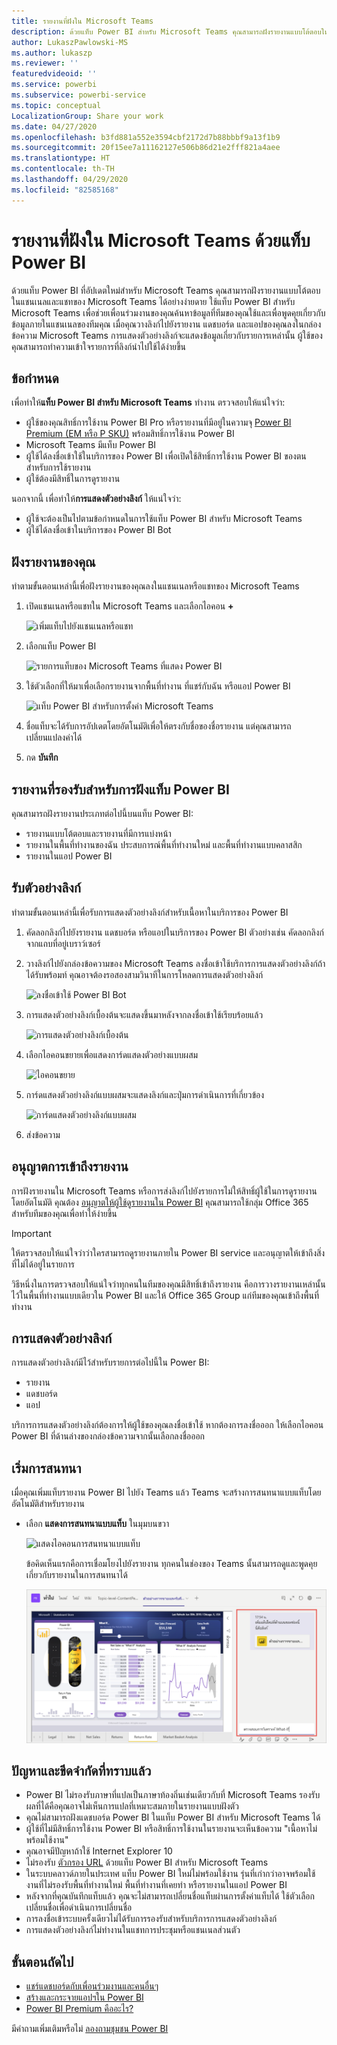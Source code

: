 ```yaml
---
title: รายงานที่ฝังใน Microsoft Teams
description: ด้วยแท็บ Power BI สำหรับ Microsoft Teams คุณสามารถฝังรายงานแบบโต้ตอบในแชนเนลและแชทได้อย่างง่ายดาย
author: LukaszPawlowski-MS
ms.author: lukaszp
ms.reviewer: ''
featuredvideoid: ''
ms.service: powerbi
ms.subservice: powerbi-service
ms.topic: conceptual
LocalizationGroup: Share your work
ms.date: 04/27/2020
ms.openlocfilehash: b3fd881a552e3594cbf2172d7b88bbbf9a13f1b9
ms.sourcegitcommit: 20f15ee7a11162127e506b86d21e2fff821a4aee
ms.translationtype: HT
ms.contentlocale: th-TH
ms.lasthandoff: 04/29/2020
ms.locfileid: "82585168"
---
```

# <a name="embed-reports-in-microsoft-teams-with-the-power-bi-tab"></a>รายงานที่ฝังใน Microsoft Teams ด้วยแท็บ Power BI

ด้วยแท็บ Power BI ที่อัปเดตใหม่สำหรับ Microsoft Teams คุณสามารถฝังรายงานแบบโต้ตอบในแชนเนลและแชทของ Microsoft Teams ได้อย่างง่ายดาย ใช้แท็บ Power BI สำหรับ Microsoft Teams เพื่อช่วยเพื่อนร่วมงานของคุณค้นหาข้อมูลที่ทีมของคุณใช้และเพื่อพูดคุยเกี่ยวกับข้อมูลภายในแชนเนลของทีมคุณ  เมื่อคุณวางลิงก์ไปยังรายงาน แดชบอร์ด และแอปของคุณลงในกล่องข้อความ Microsoft Teams การแสดงตัวอย่างลิงก์จะแสดงข้อมูลเกี่ยวกับรายการเหล่านั้น ผู้ใช้ของคุณสามารถทำความเข้าใจรายการที่ลิงก์นำไปใช้ได้ง่ายขึ้น

## <a name="requirements"></a>ข้อกำหนด

เพื่อทำให้**แท็บ Power BI สำหรับ Microsoft Teams** ทำงาน ตรวจสอบให้แน่ใจว่า:

- ผู้ใช้ของคุณสิทธิ์การใช้งาน Power BI Pro หรือรายงานที่มีอยู่ในความจุ [Power BI Premium (EM หรือ P SKU)](service-premium-what-is.md) พร้อมสิทธิ์การใช้งาน Power BI
- Microsoft Teams มีแท็บ Power BI
- ผู้ใช้ได้ลงชื่อเข้าใช้ในบริการของ Power BI เพื่อเปิดใช้สิทธิ์การใช้งาน Power BI ของตนสำหรับการใช้รายงาน
- ผู้ใช้ต้องมีสิทธิ์ในการดูรายงาน

นอกจากนี้ เพื่อทำให้**การแสดงตัวอย่างลิงก์** ให้แน่ใจว่า:
- ผู้ใช้จะต้องเป็นไปตามข้อกำหนดในการใช้แท็บ Power BI สำหรับ Microsoft Teams
- ผู้ใช้ได้ลงชื่อเข้าในบริการของ Power BI Bot 


## <a name="embed-your-report"></a>ฝังรายงานของคุณ

ทำตามขั้นตอนเหล่านี้เพื่อฝังรายงานของคุณลงในแชนเนลหรือแชทของ Microsoft Teams

1. เปิดแชนเนลหรือแชทใน Microsoft Teams และเลือกไอคอน **+**

    ![เพิ่มแท็บไปยังแชนเนลหรือแชท](media/service-embed-report-microsoft-teams/service-embed-report-microsoft-teams-add.png)

2. เลือกแท็บ Power BI

    ![รายการแท็บของ Microsoft Teams ที่แสดง Power BI](media/service-embed-report-microsoft-teams/service-embed-report-microsoft-teams-tab.png)

3. ใช้ตัวเลือกที่ให้มาเพื่อเลือกรายงานจากพื้นที่ทำงาน ที่แชร์กับฉัน หรือแอป Power BI

    ![แท็บ Power BI สำหรับการตั้งค่า Microsoft Teams](media/service-embed-report-microsoft-teams/service-embed-report-microsoft-teams-tab-settings.png)

4. ชื่อแท็บจะได้รับการอัปเดตโดยอัตโนมัติเพื่อให้ตรงกับชื่อของชื่อรายงาน แต่คุณสามารถเปลี่ยนแปลงค่าได้ 

5. กด **บันทึก**

## <a name="supported-reports-for-embedding-the-power-bi-tab"></a>รายงานที่รองรับสำหรับการฝังแท็บ Power BI
คุณสามารถฝังรายงานประเภทต่อไปนี้บนแท็บ Power BI:

- รายงานแบบโต้ตอบและรายงานที่มีการแบ่งหน้า
- รายงานในพื้นที่ทำงานของฉัน ประสบการณ์พื้นที่ทำงานใหม่ และพื้นที่ทำงานแบบคลาสสิก
- รายงานในแอป Power BI

## <a name="get-a-link-preview"></a>รับตัวอย่างลิงก์

ทำตามขั้นตอนเหล่านี้เพื่อรับการแสดงตัวอย่างลิงก์สำหรับเนื้อหาในบริการของ Power BI

1. คัดลอกลิงก์ไปยังรายงาน แดชบอร์ด หรือแอปในบริการของ Power BI ตัวอย่างเช่น คัดลอกลิงก์จากแถบที่อยู่เบราว์เซอร์

2. วางลิงก์ไปยังกล่องข้อความของ Microsoft Teams ลงชื่อเข้าใช้บริการการแสดงตัวอย่างลิงก์ถ้าได้รับพร้อมท์ คุณอาจต้องรอสองสามวินาทีในการโหลดการแสดงตัวอย่างลิงก์

    ![ลงชื่อเข้าใช้ Power BI Bot](media/service-embed-report-microsoft-teams/service-teams-link-preview-sign-in-needed.png)

3. การแสดงตัวอย่างลิงก์เบื้องต้นจะแสดงขึ้นมาหลังจากลงชื่อเข้าใช้เรียบร้อยแล้ว

    ![การแสดงตัวอย่างลิงก์เบื้องต้น](media/service-embed-report-microsoft-teams/service-teams-link-preview-basic.png)

4. เลือกไอคอนขยายเพื่อแสดงการ์ดแสดงตัวอย่างแบบผสม

    ![ไอคอนขยาย](media/service-embed-report-microsoft-teams/service-teams-link-preview-expand-icon.png)

5. การ์ดแสดงตัวอย่างลิงก์แบบผสมจะแสดงลิงก์และปุ่มการดำเนินการที่เกี่ยวข้อง

    ![การ์ดแสดงตัวอย่างลิงก์แบบผสม](media/service-embed-report-microsoft-teams/service-teams-link-preview-nice-card.png)

6. ส่งข้อความ



## <a name="grant-access-to-reports"></a>อนุญาตการเข้าถึงรายงาน

การฝังรายงานใน Microsoft Teams หรือการส่งลิงก์ไปยังรายการไม่ให้สิทธิ์ผู้ใช้ในการดูรายงานโดยอัตโนมัติ คุณต้อง [อนุญาตให้ผู้ใช้ดูรายงานใน Power BI](service-share-dashboards.md) คุณสามารถใช้กลุ่ม Office 365 สำหรับทีมของคุณเพื่อทำให้ง่ายขึ้น 

> [!IMPORTANT]
> ให้ตรวจสอบให้แน่ใจว่าว่าใครสามารถดูรายงานภายใน Power BI service และอนุญาตให้เข้าถึงสิ่งที่ไม่ได้อยู่ในรายการ

วิธีหนึ่งในการตรวจสอบให้แน่ใจว่าทุกคนในทีมของคุณมีสิทธิ์เข้าถึงรายงาน คือการวางรายงานเหล่านั้นไว้ในพื้นที่ทำงานแบบเดียวใน Power BI และให้ Office 365 Group แก่ทีมของคุณเข้าถึงพื้นที่ทำงาน

## <a name="link-previews"></a>การแสดงตัวอย่างลิงก์ 

การแสดงตัวอย่างลิงก์มีไว้สำหรับรายการต่อไปนี้ใน Power BI:
- รายงาน
- แดชบอร์ด
- แอป

บริการการแสดงตัวอย่างลิงก์ต้องการให้ผู้ใช้ของคุณลงชื่อเข้าใช้ หากต้องการลงชื่อออก ให้เลือกไอคอน Power BI ที่ด้านล่างของกล่องข้อความจากนั้นเลือกลงชื่อออก

## <a name="start-a-conversation"></a>เริ่มการสนทนา

เมื่อคุณเพิ่มแท็บรายงาน Power BI ไปยัง Teams แล้ว Teams จะสร้างการสนทนาแบบแท็บโดยอัตโนมัติสำหรับรายงาน 

- เลือก **แสดงการสนทนาแบบแท็บ** ในมุมบนขวา

    ![แสดงไอคอนการสนทนาแบบแท็บ](media/service-embed-report-microsoft-teams/power-bi-teams-conversation-icon.png)

    ข้อคิดเห็นแรกคือการเชื่อมโยงไปยังรายงาน ทุกคนในช่องของ Teams นั้นสามารถดูและพูดคุยเกี่ยวกับรายงานในการสนทนาได้

    ![การสนทนาแบบแท็บ](media/service-embed-report-microsoft-teams/power-bi-teams-conversation-tab.png)

## <a name="known-issues-and-limitations"></a>ปัญหาและขีดจำกัดที่ทราบแล้ว

- Power BI ไม่รองรับภาษาที่แปลเป็นภาษาท้องถิ่นเช่นเดียวกับที่ Microsoft Teams รองรับ ผลที่ได้คือคุณอาจไม่เห็นการแปลที่เหมาะสมภายในรายงานแบบฝังตัว
- คุณไม่สามารถฝังแดชบอร์ด Power BI ในแท็บ Power BI สำหรับ Microsoft Teams ได้
- ผู้ใช้ที่ไม่มีสิทธิ์การใช้งาน Power BI หรือสิทธิ์การใช้งานในรายงานจะเห็นข้อความ "เนื้อหาไม่พร้อมใช้งาน"
- คุณอาจมีปัญหาถ้าใช้ Internet Explorer 10 <!--You can look at the [browsers support for Power BI](consumer/end-user-browsers.md) and for [Office 365](https://products.office.com/office-system-requirements#Browsers-section). -->
- ไม่รองรับ [ตัวกรอง URL](service-url-filters.md) ด้วยแท็บ Power BI สำหรับ Microsoft Teams
- ในระบบคลาวด์ภายในประเทศ แท็บ Power BI ใหม่ไม่พร้อมใช้งาน รุ่นที่เก่ากว่าอาจพร้อมใช้งานที่ไม่รองรับพื้นที่ทำงานใหม่ พื้นที่ทำงานที่เคยทำ หรือรายงานในแอป Power BI 
- หลังจากที่คุณบันทึกแท็บแล้ว คุณจะไม่สามารถเปลี่ยนชื่อแท็บผ่านการตั้งค่าแท็บได้ ใช้ตัวเลือกเปลี่ยนชื่อเพื่อดำเนินการเปลี่ยนชื่อ
- การลงชื่อเข้าระบบครั้งเดียวไม่ได้รับการรองรับสำหรับบริการการแสดงตัวอย่างลิงก์
- การแสดงตัวอย่างลิงก์ไม่ทำงานในแชทการประชุมหรือแชนเนลส่วนตัว

## <a name="next-steps"></a>ขั้นตอนถัดไป
- [แชร์แดชบอร์ดกับเพื่อนร่วมงานและคนอื่นๆ](service-share-dashboards.md)  
- [สร้างและกระจายแอปฯใน Power BI](service-create-distribute-apps.md)  
- [Power BI Premium คืออะไร?](service-premium-what-is.md)

มีคำถามเพิ่มเติมหรือไม่ [ลองถามชุมชน Power BI](https://community.powerbi.com/)
